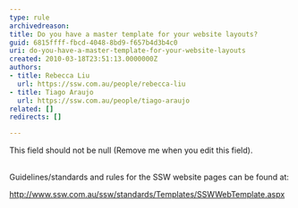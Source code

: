```yaml
---
type: rule
archivedreason: 
title: Do you have a master template for your website layouts?
guid: 6815ffff-fbcd-4048-8bd9-f657b4d3b4c0
uri: do-you-have-a-master-template-for-your-website-layouts
created: 2010-03-18T23:51:13.0000000Z
authors:
- title: Rebecca Liu
  url: https://ssw.com.au/people/rebecca-liu
- title: Tiago Araujo
  url: https://ssw.com.au/people/tiago-araujo
related: []
redirects: []

---
```



This field should not be null (Remove me when you edit this field).
<br><excerpt class='endintro'></excerpt><br>

  <p>Guidelines/standards and rules for the SSW website pages can be found at&#58; </p>
<p><a href="http&#58;//www.ssw.com.au/ssw/standards/Templates/SSWWebTemplate.aspx" target="_blank">http&#58;//www.ssw.com.au/ssw/standards/Templates/SSWWebTemplate.aspx</a></p>



